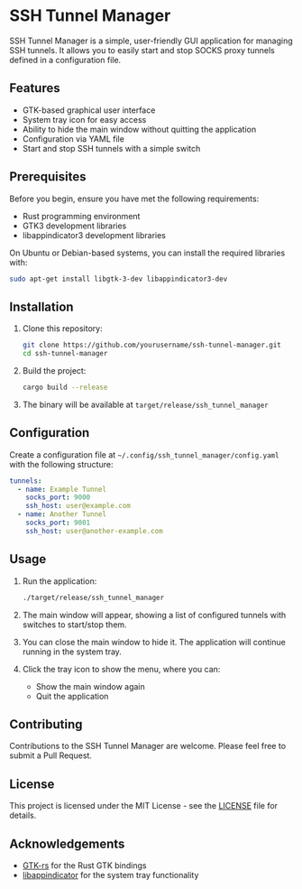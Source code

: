 # SSH Tunnel Manager

SSH Tunnel Manager is a simple, user-friendly GUI application for managing SSH tunnels. It allows you to easily start and stop SOCKS proxy tunnels defined in a configuration file.

## Features

- GTK-based graphical user interface
- System tray icon for easy access
- Ability to hide the main window without quitting the application
- Configuration via YAML file
- Start and stop SSH tunnels with a simple switch

## Prerequisites

Before you begin, ensure you have met the following requirements:

- Rust programming environment
- GTK3 development libraries
- libappindicator3 development libraries

On Ubuntu or Debian-based systems, you can install the required libraries with:

```sh
sudo apt-get install libgtk-3-dev libappindicator3-dev
```

## Installation

1. Clone this repository:
   ```sh
   git clone https://github.com/yourusername/ssh-tunnel-manager.git
   cd ssh-tunnel-manager
   ```

2. Build the project:
   ```sh
   cargo build --release
   ```

3. The binary will be available at `target/release/ssh_tunnel_manager`

## Configuration

Create a configuration file at `~/.config/ssh_tunnel_manager/config.yaml` with the following structure:

```yaml
tunnels:
  - name: Example Tunnel
    socks_port: 9000
    ssh_host: user@example.com
  - name: Another Tunnel
    socks_port: 9001
    ssh_host: user@another-example.com
```

## Usage

1. Run the application:
   ```sh
   ./target/release/ssh_tunnel_manager
   ```

2. The main window will appear, showing a list of configured tunnels with switches to start/stop them.

3. You can close the main window to hide it. The application will continue running in the system tray.

4. Click the tray icon to show the menu, where you can:
   - Show the main window again
   - Quit the application

## Contributing

Contributions to the SSH Tunnel Manager are welcome. Please feel free to submit a Pull Request.

## License

This project is licensed under the MIT License - see the [LICENSE](LICENSE) file for details.

## Acknowledgements

- [GTK-rs](https://gtk-rs.org/) for the Rust GTK bindings
- [libappindicator](https://github.com/libappindicator/libappindicator) for the system tray functionality
